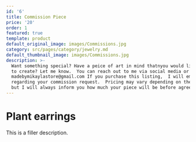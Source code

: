 ```yaml
---
id: '6'
title: Commission Piece
price: '20'
order: 1
featured: true
template: product
default_original_image: images/Commissions.jpg
category: src/pages/category/jewelry.md
default_thumbnail_image: images/Commissions.jpg
description: >-
  Want something special? Have a peice of art in mind thatnyou would like help
  to create? Let me know.  You can reach out to me via social media or email
  madebymikaylastore@gmail.com If you purchase this listing,  I will email you
  regarding your commission request.  Pricing may vary depending on the request
  but I will always inform you how much your piece will be before agreement.
---
```

# Plant earrings

This is a filler description.
